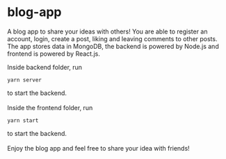 # blog-app
A blog app to share your ideas with others! You are able to register an account, login, create a post, liking and leaving comments to other posts.\
The app stores data in MongoDB, the backend is powered by Node.js and frontend is powered by React.js.

Inside backend folder, run
```
yarn server
```
to start the backend.\
\
Inside the frontend folder, run
```
yarn start
```
to start the backend.\
\
Enjoy the blog app and feel free to share your idea with friends!
